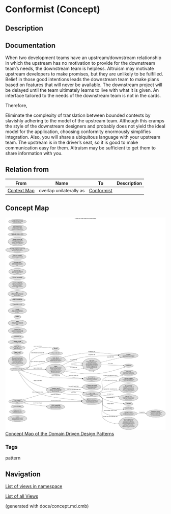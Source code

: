 # Conformist (Concept)
## Description


## Documentation
When two development teams have an upstream/downstream relationship in which the
upstream has no motivation to provide for the downstream team’s needs, the
downstream team is helpless. Altruism may motivate upstream developers to make
promises, but they are unlikely to be fulfilled. Belief in those good
intentions leads the downstream team to make plans based on features that will
never be available. The downstream project will be delayed until the team
ultimately learns to live with what it is given. An interface tailored to the
needs of the downstream team is not in the cards.

Therefore,

Eliminate the complexity of translation between bounded contexts by slavishly
adhering to the model of the upstream team. Although this cramps the style of
the downstream designers and probably does not yield the ideal model for the
application, choosing conformity enormously simplifies integration. Also, you
will share a ubiquitous language with your upstream team. The upstream is in
the driver’s seat, so it is good to make communication easy for them. Altruism
may be sufficient to get them to share information with you.

## Relation from
| From | Name | To | Description |
|---|---|---|---|
| [Context Map](../../software-development/domain-driven-design/c-context-map.md) | overlap unilaterally as | [Conformist](../../software-development/domain-driven-design/c-conformist.md) |  |

## Concept Map
![Concept Map of the Domain Driven Design Patterns](../../software-development/domain-driven-design/concept-view.png)
[Concept Map of the Domain Driven Design Patterns](../../software-development/domain-driven-design/concept-view.md)

### Tags
pattern


## Navigation
[List of views in namespace](./views-in-namespace.md)

[List of all Views](../../views.md)

(generated with docs/concept.md.cmb)
